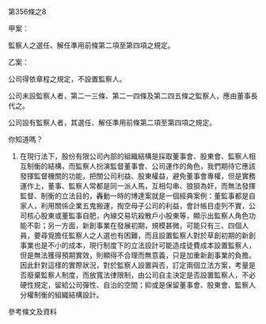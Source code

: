 第356條之8

甲案：

監察人之選任、解任準用前條第二項至第四項之規定。

乙案：

公司得依章程之規定，不設置監察人。

公司未設監察人者，第二一三條、第二一四條及第二四五條之監察人，應由董事長代之。

公司設有監察人者，其選任、解任準用前條第二項至第四項之規定。

你知道嗎？

1. 在現行法下，股份有限公司內部的組織結構是採取董事會、股東會、監察人相互制衡的結構，而監察人扮演監督董事會、公司運作的角色，我們期待它應該發揮監督機關的功能，把關公司利益、股東權益，避免董事會專權，但是實務運作上，董事、監察人常都是同一派人馬，互相勾串、狼狽為奸，而無法發揮監督、制衡的立法目的，轟動一時的博達案就是一個經典案例：董監事都是自家人，利用關係企業五鬼搬運，掏空母子公司的利益，會計帳目虛列不實，公司核心股東或董監事自肥，內線交易坑殺散戶小股東等，顯示出監察人角色功能不彰；另一方面，新創事業在發展初期，規模甚微，可能只有三、四個人員，要尋覓擔任監察人之人選也有困難，而且設置監察人對於草創初期的新創事業也是不小的成本，現行制度下的立法設計可能造成徒費成本設置監察人，但是無法獲得預期實效，則顯得不合理而無意義，只是加重新創事業的負擔。因此針對這樣的實際狀況，對於監察人設置與否，訂定兩個立法方案，考量是否廢棄監察人制度，而放寬法律限制，由公司自主決定是否設置監察人，不必硬性規定，留給公司彈性、自治的空間；抑或是保留董事會、股東會、監察人分權制衡的組織結構設計。

參考條文及資料

